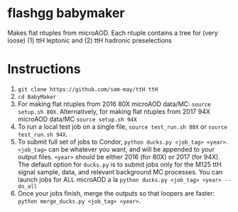 # flashgg babymaker
Makes flat ntuples from microAOD. Each ntuple contains a tree for (very loose) (1) ttH leptonic and (2) ttH hadronic preselections

# Instructions
1. `git clone https://github.com/sam-may/ttH ttH`
2. `cd BabyMaker`
3. For making flat ntuples from 2016 80X microAOD data/MC: `source setup.sh 80X`. Alternatively, for making flat ntuples from 2017 94X microAOD data/MC `source setup.sh 94X`
4. To run a local test job on a single file, `source test_run.sh 80X` or `source test_run.sh 94X`.
5. To submit full set of jobs to Condor, `python ducks.py <job_tag> <year>`. `<job_tag>` can be whatever you want, and will be appended to your output files. `<year>` should be either 2016 (for 80X) or 2017 (for 94X). The default option for `ducks.py` is to submit jobs only for the M125 ttH signal sample, data, and relevant background MC processes. You can launch jobs for ALL microAOD a la `python ducks.py <job_tag> <year> --do_all`
6. Once your jobs finish, merge the outputs so that loopers are faster: `python merge_ducks.py <job_tag> <year>`.
